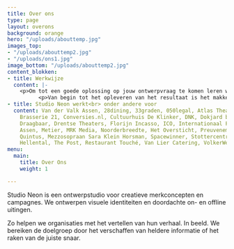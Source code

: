 ```yaml
---
title: Over ons
type: page
layout: overons
background: orange
hero: "/uploads/abouttemp.jpg"
images_top:
- "/uploads/abouttemp2.jpg"
- "/uploads/ons1.jpg"
image_bottom: "/uploads/abouttemp2.jpg"
content_blokken:
- title: Werkwijze
  content: |-
    <p>Om tot een goede oplossing op jouw ontwerpvraag te komen leren we de organisatie eerst graag goed kennen. We stellen (kritische) vragen en kaderen zo samen de vraag. Na de ontwerpfase presenteren we een sterk concept en verrassende uitingen die met oog voor detail zijn ontworpen.</p>
          <p>Van begin tot het opleveren van het resultaat is het makkelijk en snel contact houden.</p>
- title: Studio Neon werkt<br> onder andere voor
  content: Van der Valk Assen, 28dining, 33graden, 050legal, Atlas Theater, Black&Bloom,
    Brasserie 21, Conversies.nl, Cultuurhuis De Klinker, DNK, Dokjard brouw & bistro,
    Draagbaar, Drentse Theaters, Florijn Incasso, ICO, Internationaal Filmfestival
    Assen, Metier, MRK Media, Noorderbreedte, Het Oversticht, Preuvenement Assen,
    Quintus, Mezzosopraan Sara Klein Horsman, Spacewinner, Stottercentrum Noord, Reinout
    Hellental, The Post, Restaurant Touché, Van Lier Catering, VolkerWessels, X-ICT
menu:
  main:
    title: Over Ons
    weight: 1

---
```

Studio Neon is een ontwerpstudio voor creatieve merkconcepten en campagnes. We ontwerpen visuele identiteiten en doordachte on- en offline uitingen.

Zo helpen we organisaties met het vertellen van hun verhaal. In beeld. We bereiken de doelgroep door het verschaffen van heldere informatie of het raken van de juiste snaar.